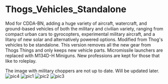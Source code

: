# Thogs_Vehicles_Standalone
Mod for CDDA-BN, adding a huge variety of aircraft, watercraft, and ground-based vehicles of both the military and civilian variety, ranging from compact urban cars to gyrocopters, experimental military aircraft, and a litany of new solar and alternatively powered options. Modified from Thog's vehicles to be standalone. This version removes all the new gear from Thogs Things and only keeps new vehicle parts. Micromissile launchers are replaced with M134D-H Miniguns. New professions are kept for those that like to roleplay.

The image with military choppers are not up to date. Will be updated later.
![pic4](https://i.imgur.com/XKZbr4G.png)
![pic1](https://i.imgur.com/0li0xqH.png)
![pic2](https://i.imgur.com/DUBBmOc.png)
![pic3](https://i.imgur.com/QL4tBsk.png)

